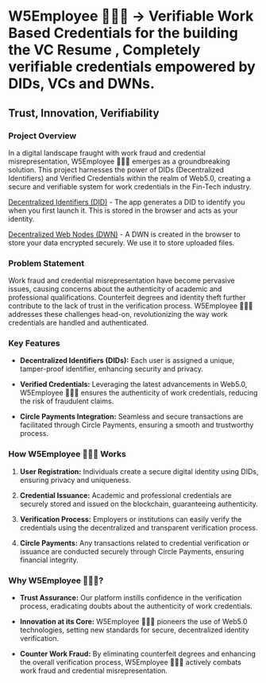 # W5Employee 👨🏻‍💻 -> Verifiable Work Based Credentials for the building the VC Resume , Completely verifiable credentials empowered by DIDs, VCs and DWNs.

## Trust, Innovation, Verifiability

### Project Overview

In a digital landscape fraught with work fraud and credential misrepresentation, W5Employee 👨🏻‍💻 emerges as a groundbreaking solution. This project harnesses the power of DIDs (Decentralized Identifiers) and Verified Credentials within the realm of Web5.0, creating a secure and verifiable system for work credentials in the Fin-Tech industry.

<a href="https://developer.tbd.website/docs/web5/learn/decentralized-identifiers">Decentralized Identifiers (DID)</a> - The app generates a DID to identify you when you first launch it. This is stored in the browser and acts as your identity.

<a href="https://developer.tbd.website/docs/web5/learn/decentralized-web-nodes">Decentralized Web Nodes (DWN)</a> - A DWN is created in the browser to store your data encrypted securely. We use it to store uploaded files.

### Problem Statement

Work fraud and credential misrepresentation have become pervasive issues, causing concerns about the authenticity of academic and professional qualifications. Counterfeit degrees and identity theft further contribute to the lack of trust in the verification process. W5Employee 👨🏻‍💻 addresses these challenges head-on, revolutionizing the way work credentials are handled and authenticated.

### Key Features

- **Decentralized Identifiers (DIDs):** Each user is assigned a unique, tamper-proof identifier, enhancing security and privacy.

- **Verified Credentials:** Leveraging the latest advancements in Web5.0, W5Employee 👨🏻‍💻 ensures the authenticity of work credentials, reducing the risk of fraudulent claims.

- **Circle Payments Integration:** Seamless and secure transactions are facilitated through Circle Payments, ensuring a smooth and trustworthy process.

### How W5Employee 👨🏻‍💻 Works

1. **User Registration:** Individuals create a secure digital identity using DIDs, ensuring privacy and uniqueness.

2. **Credential Issuance:** Academic and professional credentials are securely stored and issued on the blockchain, guaranteeing authenticity.

3. **Verification Process:** Employers or institutions can easily verify the credentials using the decentralized and transparent verification process.

4. **Circle Payments:** Any transactions related to credential verification or issuance are conducted securely through Circle Payments, ensuring financial integrity.

### Why W5Employee 👨🏻‍💻?

- **Trust Assurance:** Our platform instills confidence in the verification process, eradicating doubts about the authenticity of work credentials.

- **Innovation at its Core:** W5Employee 👨🏻‍💻 pioneers the use of Web5.0 technologies, setting new standards for secure, decentralized identity verification.

- **Counter Work Fraud:** By eliminating counterfeit degrees and enhancing the overall verification process, W5Employee 👨🏻‍💻 actively combats work fraud and credential misrepresentation.
